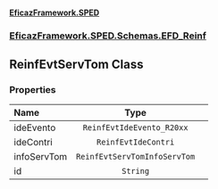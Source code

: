 #### [EficazFramework.SPED](EficazFrameworkSPED.md 'EficazFramework SPED')
### [EficazFramework.SPED.Schemas.EFD_Reinf](EficazFramework.SPED.Schemas.EFD_Reinf.md 'EficazFramework.SPED.Schemas.EFD_Reinf')

## ReinfEvtServTom Class
### Properties

| Name | Type | |
| :--- | :---: | :--- |
| ideEvento | `ReinfEvtIdeEvento_R20xx` |  |
| ideContri | `ReinfEvtIdeContri` |  |
| infoServTom | `ReinfEvtServTomInfoServTom` |  |
| id | `String` |  |
